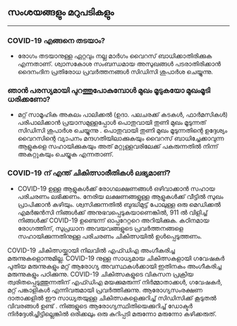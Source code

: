 ## സംശയങ്ങളും മറുപടികളും 

---
### COVID-19 എങ്ങനെ തടയാം?
*  രോഗം തടയാനുള്ള ഏറ്റവും നല്ല മാർഗം വൈറസ് ബാധിക്കാതിരിക്കുക എന്നതാണ്. ശ്വാസകോശ സംബന്ധമായ അസുഖങ്ങൾ പടരാതിരിക്കാൻ ദൈനംദിന പ്രതിരോധ പ്രവർത്തനങ്ങൾ സിഡിസി ശുപാർശ ചെയ്യുന്നു.
### ഞാൻ പരസ്യമായി പുറത്തുപോകുമ്പോൾ മുഖം മൂടുകയോ മുഖംമൂടി ധരിക്കണോ?
*  മറ്റ് സാമൂഹിക അകലം പാലിക്കൽ (ഉദാ. പലചരക്ക് കടകൾ, ഫാർമസികൾ) പരിപാലിക്കാൻ പ്രയാസമുള്ളപ്പോൾ പൊതുവായി തുണി മുഖം മൂടുന്നത് സിഡിസി ശുപാർശ ചെയ്യുന്നു . പൊതുവായി തുണി മുഖം മൂടുന്നതിന്റെ ഉദ്ദേശ്യം വൈറസിന്റെ വ്യാപനം മന്ദഗതിയിലാക്കുകയും വൈറസ് ബാധിച്ചേക്കാവുന്ന ആളുകളെ സഹായിക്കുകയും അത് മറ്റുള്ളവരിലേക്ക് പകരുന്നതിൽ നിന്ന് അകറ്റുകയും ചെയ്യുക എന്നതാണ്.
### COVID-19 ന് എന്ത് ചികിത്സാരീതികൾ ലഭ്യമാണ്?
*  COVID-19 ഉള്ള ആളുകൾക്ക് രോഗലക്ഷണങ്ങൾ ഒഴിവാക്കാൻ സഹായ പരിചരണം ലഭിക്കണം. നേരിയ ലക്ഷണങ്ങളുള്ള ആളുകൾക്ക് വീട്ടിൽ സുഖം പ്രാപിക്കാൻ കഴിയും. ശ്വസിക്കുന്നതിൽ ബുദ്ധിമുട്ട് പോലുള്ള ഒരു മെഡിക്കൽ എമർജൻസി നിങ്ങൾക്ക് അനുഭവപ്പെടുകയാണെങ്കിൽ, 911 ൽ വിളിച്ച് നിങ്ങൾക്ക് COVID-19 ഉണ്ടെന്ന് ഓപ്പറേറ്ററെ അറിയിക്കുക. കഠിനമായ രോഗത്തിന്, സുപ്രധാന അവയവങ്ങളുടെ പ്രവർത്തനങ്ങളെ സഹായിക്കുന്നതിനുള്ള പരിചരണം ചികിത്സയിൽ ഉൾപ്പെടുത്തണം. 

COVID-19 ചികിത്സയ്ക്കായി നിലവിൽ എഫ്ഡി‌എ അംഗീകരിച്ച മരുന്നുകളൊന്നുമില്ല. COVID-19 നുള്ള സാധ്യമായ ചികിത്സകളായി ഗവേഷകർ പുതിയ മരുന്നുകളും മറ്റ് ആരോഗ്യ അവസ്ഥകൾക്കായി ഇതിനകം അംഗീകരിച്ച മരുന്നുകളും പഠിക്കുന്നു. COVID-19 ചികിത്സകളുടെ വികസന പ്രക്രിയ ത്വരിതപ്പെടുത്തുന്നതിന് എഫ്ഡി‌എ മയക്കുമരുന്ന് നിർമ്മാതാക്കൾ, ഗവേഷകർ, മറ്റ് പങ്കാളികൾ എന്നിവരുമായി പ്രവർത്തിക്കുന്നു. ആരോഗ്യസംരക്ഷണ ദാതാക്കളിൽ ഈ സാധ്യതയുള്ള ചികിത്സകളെക്കുറിച്ച് സിഡിസിക്ക് കൂടുതൽ വിവരങ്ങൾ ഉണ്ട് . നിങ്ങളുടെ ആരോഗ്യസ്ഥിതിയെക്കുറിച്ച് ഡോക്ടർ നിർദ്ദേശിച്ചിട്ടില്ലെങ്കിൽ ഒരിക്കലും ഒരു കുറിപ്പടി മരുന്നോ മരുന്നോ കഴിക്കരുത്.
